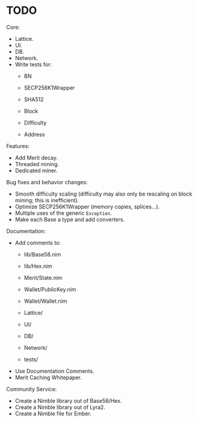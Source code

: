 # TODO

Core:
- Lattice.
- UI.
- DB.
- Network.
- Write tests for:
    - BN
    - SECP256K1Wrapper
    - SHA512

    - Block
    - Difficulty

    - Address

Features:
- Add Merit decay.
- Threaded mining.
- Dedicated miner.

Bug fixes and behavior changes:
- Smooth difficulty scaling (difficulty may also only be rescaling on block mining; this is inefficient).
- Optimize SECP256K1Wrapper (memory copies, splices...).
- Multiple uses of the generic `Exception`.
- Make each Base a type and add converters.

Documentation:
- Add comments to:
    - lib/Base58.nim
    - lib/Hex.nim

    - Merit/State.nim

    - Wallet/PublicKey.nim
    - Wallet/Wallet.nim

    - Lattice/
    - UI/
    - DB/
    - Network/

    - tests/
- Use Documentation Comments.
- Merit Caching Whitepaper.

Community Service:
- Create a Nimble library out of Base58/Hex.
- Create a Nimble library out of Lyra2.
- Create a Nimble file for Ember.
